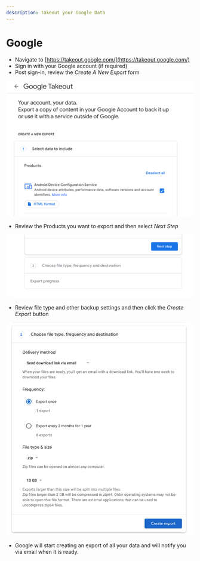 ```yaml
---
description: Takeout your Google Data
---
```


# Google

* Navigate to [https://takeout.google.com/](https://takeout.google.com/)
* Sign in with your Google account \(if required\) 
* Post sign-in, review the _Create A New Export_ form

![](../.gitbook/assets/screenshot-2020-03-29-at-3.13.20-am.png)

* Review the Products you want to export and then select _Next Step_

![](../.gitbook/assets/screenshot-2020-03-29-at-3.14.27-am.png)

* Review file type and other backup settings and then click the _Create Export_ button 

![](../.gitbook/assets/screenshot-2020-03-29-at-3.16.12-am.png)



* Google will start creating an export of all your data and will notify you via email when it is ready. 



